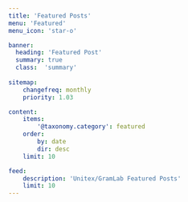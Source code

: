 ```yaml
---
title: 'Featured Posts'
menu: 'Featured'
menu_icon: 'star-o'

banner:
  heading: 'Featured Post'
  summary: true
  class:  'summary'
      
sitemap:
    changefreq: monthly
    priority: 1.03

content:
    items:
        '@taxonomy.category': featured
    order:
        by: date
        dir: desc
    limit: 10

feed:
    description: 'Unitex/GramLab Featured Posts'
    limit: 10       
---
```

